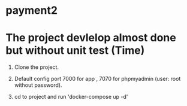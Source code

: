# payment2
# The project devlelop almost done but without unit test (Time)

1. Clone the project.

2. Default config port 7000 for app , 7070 for phpmyadmin (user: root without password).

3. cd to project and run 'docker-compose up -d'
